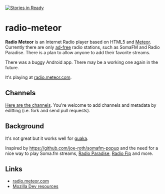 [![Stories in Ready](https://badge.waffle.io/guaka/radio-meteor.png?label=ready&title=Ready)](https://waffle.io/guaka/radio-meteor)

radio-meteor
============

**Radio Meteor** is an Internet Radio player based on HTML5 and
[Meteor](http://meteor.com).  Currently there are only  [ad-free](http://moneyless.org/tags/advertising)  radio
stations, such as SomaFM and Radio Paradise. There is a plan to allow
anyone to add their favorite streams.

There was a buggy Android app. There may be a working one again in the future.

It's playing at [radio.meteor.com](http://radio.meteor.com/).

## Channels

[Here are the channels](https://github.com/guaka/radio-meteor/blob/master/channels.coffee.md).
You're welcome to add channels and metadata by editting (i.e. fork and send pull requests).

## Background

It's not great but it works well for [guaka](http://twitter.com/guaka).

Inspired by https://github.com/joe-roth/somafm-popup and the need for
a nice way to play Soma.fm streams, [Radio
Paradise](http://www.radioparadise.com/), [Radio
Fip](http://www.fipradio.fr/) and more.




Links
-----

* [radio.meteor.com](http://radio.meteor.com/)
* [Mozilla Dev resources](https://developer.mozilla.org/en-US/docs/DOM/HTMLMediaElement)
